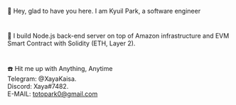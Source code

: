 

👋 Hey, glad to have you here. I am Kyuil Park, a software engineer
#
👀 I build Node.js back-end server on top of Amazon infrastructure and EVM Smart Contract with Solidity (ETH, Layer 2).
#
:phone: Hit me up with Anything, Anytime  
Telegram: @XayaKaisa.  
Discord:  Xaya#7482.  
E-MAIL: totopark0@gmail.com

